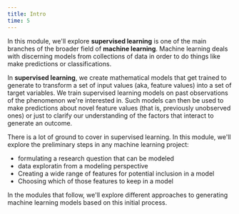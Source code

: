```yaml
---
title: Intro
time: 5
---
```


In this module, we'll explore **supervised learning** is one of the main branches of the broader field of **machine learning**. Machine learning deals with discerning models from collections of data in order to do things like make predictions or classifications.

In **supervised learning**, we create mathematical models that get trained to generate to transform a set of input values (aka, feature values) into a set of target variables. We train supervised learning models on past observations of the phenomenon we're interested in. Such models can then be used to make predictions about novel feature values (that is, previously unobserved ones) or just to clarify our understanding of the factors that interact to generate an outcome.

There is a lot of ground to cover in supervised learning. In this module, we'll explore the preliminary steps in any machine learning project: 

* formulating a research question that can be modeled
* data exploratin from a modeling perspective
* Creating a wide range of features for potential inclusion in a model
* Choosing which of those features to keep in a model

In the modules that follow, we'll explore different approaches to generating machine learning models based on this initial process.

